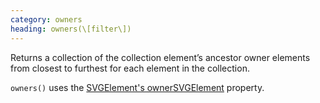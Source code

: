 ```yaml
--- 
category: owners
heading: owners(\[filter\])
---
```


Returns a collection of the collection element’s ancestor owner elements from closest to furthest for each element in the collection.


`owners()` uses the [SVGElement's ownerSVGElement](https://developer.mozilla.org/en-US/docs/DOM/SVGElement) property.